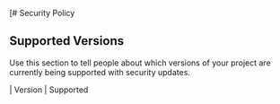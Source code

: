[# Security Policy

## Supported Versions

Use this section to tell people about which versions of your project are
currently being supported with security updates.

| Version | Supported 